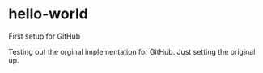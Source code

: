 # hello-world
First setup for GitHub

Testing out the orginal implementation for GitHub.
Just setting the original up.
